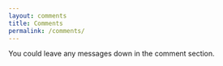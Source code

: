 ```yaml
---
layout: comments
title: Comments
permalink: /comments/
---
```


You could leave any messages down in the comment section.